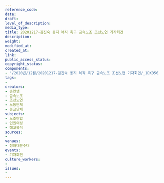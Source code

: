 ```yaml
---
reference_code: 
date: 
draft: 
level_of_description: 
media_type: 
title: 20201217-김진숙 동지 복직 촉구 금속노조 조선노연 기자회견
description: 
weight: 
modified_at: 
created_at: 
link: 
public_access_status: 
copyright_status: 
components:
- "/2020년/12월/20201217-김진숙 동지 복직 촉구 금속노조 조선노연 기자회견/_1DX3563.jpg"
tags:
- 
creators:
- 총연맹
- 금속노조
- 조선노연
- 노동단체
- 종교단체
subjects:
- 노조탄압
- 인권여성
- 해고복직
sources:
- 
venues:
- 청와대분수대
events:
- 기자회견
culture_workers:
- 
issues:
- 
---
```

